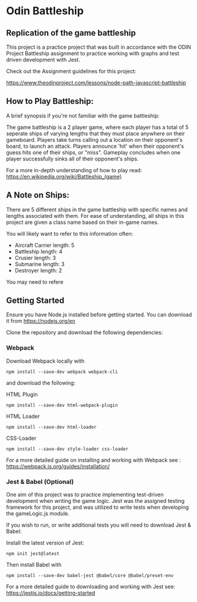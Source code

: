 # Odin Battleship

## Replication of the game battleship

This project is a practice project that was built in accordance with the ODIN Project Battleship assignment to practice working with graphs and test driven development with Jest.

Check out the Assignment guidelines for this project:

https://www.theodinproject.com/lessons/node-path-javascript-battleship

## How to Play Battleship:

A brief synopsis if you're not familiar with the game battleship: 

The game battleship is a 2 player game, where each player has a total of 5 seperate ships of varying lengths that they must place anywhere on their gameboard. Players take turns calling out a location on their opponent's board, to launch an attack. Players announce 'hit' when their opponent's guess hits one of their ships, or "miss". Gameplay concludes when one player successfully sinks all of their opponent's ships.  

For a more in-depth understanding of how to play read: https://en.wikipedia.org/wiki/Battleship_(game) 

## A Note on Ships:

There are 5 different ships in the game battleship with specific names and lengths associated with them. For ease of understanding, all ships in this project are given a class name based on their in-game names. 

You will likely want to refer to this information often:

- Aircraft Carrier          length: 5
- Battleship                length: 4
- Crusier                   length: 3
- Submarine                 length: 3
- Destroyer                 length: 2

You may need to refere

## Getting Started

Ensure you have Node.js installed before getting started. You can download it from https://nodejs.org/en

Clone the repository and download the following dependencies:

### Webpack

Download Webpack locally with
```
npm install --save-dev webpack webpack-cli
```
and download the following:

HTML Plugin
```
npm install --save-dev html-webpack-plugin
```

HTML Loader
```
npm install --save-dev html-loader
```

CSS-Loader
```
npm install --save-dev style-loader css-loader

```
For a more detailed guide on installing and working with Webpack see : https://webpack.js.org/guides/installation/

### Jest & Babel (Optional)

One aim of this project was to practice implementing test-driven development when writing the game logic. Jest was the assigned testing framework for this project, and was utilized to write tests when developing the gameLogic.js module. 

If you wish to run, or write additional tests you will need to download Jest & Babel:

Install the latest version of Jest:

```
npm init jest@latest
``` 

Then install Babel with

```
npm install --save-dev babel-jest @babel/core @babel/preset-env
```

For a more detailed guide to downloading and working with Jest see: https://jestjs.io/docs/getting-started
